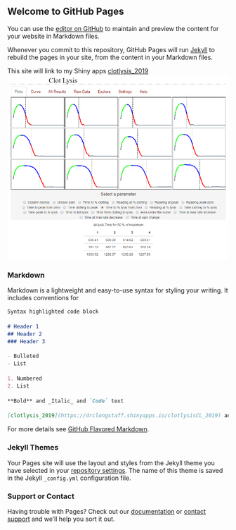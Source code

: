 ## Welcome to GitHub Pages

You can use the [editor on GitHub](https://github.com/drclongstaff/shiny-clots/edit/master/README.md) to maintain and preview the content for your website in Markdown files.

Whenever you commit to this repository, GitHub Pages will run [Jekyll](https://jekyllrb.com/) to rebuild the pages in your site, from the content in your Markdown files.

This site will link to my Shiny apps
[clotlysis_2019](https://drclongstaff.shinyapps.io/clotlysisCL_2019)
![Curve](https://github.com/drclongstaff/shiny-clots/blob/master/GraphTable.PNG)

### Markdown

Markdown is a lightweight and easy-to-use syntax for styling your writing. It includes conventions for

```markdown
Syntax highlighted code block

# Header 1
## Header 2
### Header 3

- Bulleted
- List

1. Numbered
2. List

**Bold** and _Italic_ and `Code` text

[clotlysis_2019](https://drclongstaff.shinyapps.io/clotlysisCL_2019) and ![Image](src)
```

For more details see [GitHub Flavored Markdown](https://guides.github.com/features/mastering-markdown/).

### Jekyll Themes

Your Pages site will use the layout and styles from the Jekyll theme you have selected in your [repository settings](https://github.com/drclongstaff/shiny-clots/settings). The name of this theme is saved in the Jekyll `_config.yml` configuration file.

### Support or Contact

Having trouble with Pages? Check out our [documentation](https://help.github.com/categories/github-pages-basics/) or [contact support](https://github.com/contact) and we’ll help you sort it out.
